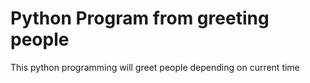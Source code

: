 # Python Program from greeting people
This python programming will greet people depending on current time